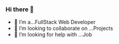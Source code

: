 ### Hi there 👋


- 🌱 I’m a...FullStack Web Developer
- 👯 I’m looking to collaborate on ...Projects
- 🤔 I’m looking for help with ...Job
  
<!--
**Chirag0812/Chirag0812** is a ✨ _special_ ✨ repository because its `README.md` (this file) appears on your GitHub profile.
Here are some ideas to get you started:
- 🔭 I’m currently working as intern ...Codsoft
- 💬 Ask me about ...
- 📫 How to reach me: ...
- 😄 Pronouns: ...
- ⚡ Fun fact: ...
-->
